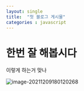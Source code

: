 ```yaml
---
layout: single
title:  "첫 블로그 게시물"
categories : javascript
---
```


# 한번 잘 해봅시다

이렇게 하는거 맞나



![image-20211209180120268](./images/2021-10-12-first/image-20211209180120268.png)

